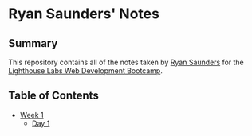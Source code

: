 # Ryan Saunders' Notes

## Summary 

This repository contains all of the notes taken by [Ryan Saunders](https://github.com/RyanMSaunders) for the [Lighthouse Labs Web Development Bootcamp](https://www.lighthouselabs.ca/?gad_source=1&gclid=CjwKCAiAuNGuBhAkEiwAGId4an1gtqUSZCz01gNDswdvemeOYfrL484BHDjEvYzuOCJGmrLPE_VdPxoC5RkQAvD_BwE).

## Table of Contents

* [Week 1](/Week_1)
  * [Day 1](/Week_1/Day_1)
  